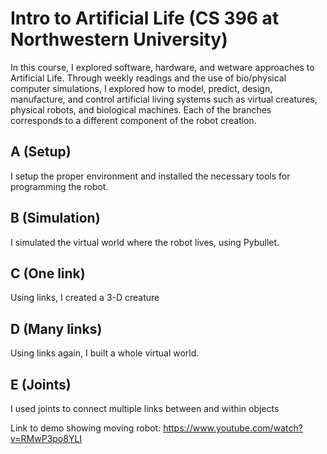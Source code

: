 # Intro to Artificial Life (CS 396 at Northwestern University)

In this course, I explored software, hardware, and wetware approaches to Artificial Life. Through weekly readings and the use of bio/physical computer simulations, I explored how to model, predict, design, manufacture, and control artificial living systems such as virtual creatures, physical robots, and biological machines. Each of the branches corresponds to a different component of the robot creation. 

## A (Setup)
I setup the proper environment and installed the necessary tools for programming the robot.

## B (Simulation)
I simulated the virtual world where the robot lives, using Pybullet. 

## C (One link)
Using links, I created a 3-D creature

## D (Many links)
Using links again, I built a whole virtual world. 

## E (Joints)
I used joints to connect multiple links between and within objects

Link to demo showing moving robot: https://www.youtube.com/watch?v=RMwP3po8YLI
